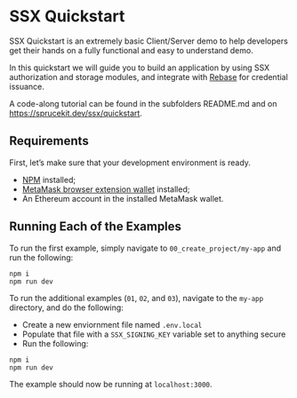 # SSX Quickstart

SSX Quickstart is an extremely basic Client/Server demo to help developers get their hands on a fully functional and easy to understand demo.

In this quickstart we will guide you to build an application by using SSX authorization and storage modules, and integrate with [Rebase](https://github.com/spruceid/rebase) for credential issuance.

A code-along tutorial can be found in the subfolders README.md and on https://sprucekit.dev/ssx/quickstart.

## Requirements

First, let’s make sure that your development environment is ready. 

- [NPM](https://docs.npmjs.com/downloading-and-installing-node-js-and-npm) installed;
- [MetaMask browser extension wallet](https://metamask.io/) installed;
- An Ethereum account in the installed MetaMask wallet.

## Running Each of the Examples

To run the first example, simply navigate to `00_create_project/my-app` and run the following:

```
npm i
npm run dev
```

To run the additional examples (`01`, `02`, and `03`), navigate to the `my-app` directory, and do the following:

- Create a new enviornment file named `.env.local`
- Populate that file with a `SSX_SIGNING_KEY` variable set to anything secure
- Run the following:

```
npm i
npm run dev
```

The example should now be running at `localhost:3000`. 
